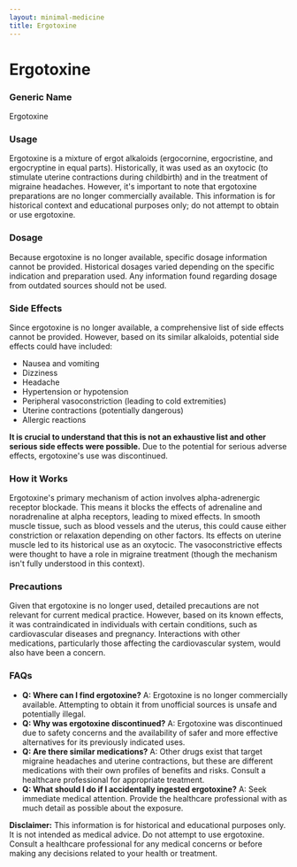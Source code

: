```yaml
---
layout: minimal-medicine
title: Ergotoxine
---
```


# Ergotoxine
### Generic Name
Ergotoxine

### Usage
Ergotoxine is a mixture of ergot alkaloids (ergocornine, ergocristine, and ergocryptine in equal parts).  Historically, it was used as an oxytocic (to stimulate uterine contractions during childbirth) and in the treatment of migraine headaches. However, it's important to note that ergotoxine preparations are no longer commercially available.  This information is for historical context and educational purposes only; do not attempt to obtain or use ergotoxine.

### Dosage
Because ergotoxine is no longer available, specific dosage information cannot be provided.  Historical dosages varied depending on the specific indication and preparation used.  Any information found regarding dosage from outdated sources should not be used.

### Side Effects
Since ergotoxine is no longer available, a comprehensive list of side effects cannot be provided.  However, based on its similar alkaloids, potential side effects could have included:

* Nausea and vomiting
* Dizziness
* Headache
* Hypertension or hypotension
* Peripheral vasoconstriction (leading to cold extremities)
* Uterine contractions (potentially dangerous)
* Allergic reactions

**It is crucial to understand that this is not an exhaustive list and other serious side effects were possible.**  Due to the potential for serious adverse effects, ergotoxine's use was discontinued.

### How it Works
Ergotoxine's primary mechanism of action involves alpha-adrenergic receptor blockade. This means it blocks the effects of adrenaline and noradrenaline at alpha receptors, leading to mixed effects.  In smooth muscle tissue, such as blood vessels and the uterus, this could cause either constriction or relaxation depending on other factors.  Its effects on uterine muscle led to its historical use as an oxytocic.  The vasoconstrictive effects were thought to have a role in migraine treatment (though the mechanism isn't fully understood in this context).

### Precautions
Given that ergotoxine is no longer used, detailed precautions are not relevant for current medical practice.  However, based on its known effects, it was contraindicated in individuals with certain conditions, such as cardiovascular diseases and pregnancy.  Interactions with other medications, particularly those affecting the cardiovascular system, would also have been a concern.

### FAQs

* **Q: Where can I find ergotoxine?**  A: Ergotoxine is no longer commercially available.  Attempting to obtain it from unofficial sources is unsafe and potentially illegal.
* **Q: Why was ergotoxine discontinued?** A: Ergotoxine was discontinued due to safety concerns and the availability of safer and more effective alternatives for its previously indicated uses.
* **Q: Are there similar medications?** A:  Other drugs exist that target migraine headaches and uterine contractions, but these are different medications with their own profiles of benefits and risks. Consult a healthcare professional for appropriate treatment.
* **Q: What should I do if I accidentally ingested ergotoxine?** A: Seek immediate medical attention.  Provide the healthcare professional with as much detail as possible about the exposure.


**Disclaimer:** This information is for historical and educational purposes only. It is not intended as medical advice. Do not attempt to use ergotoxine. Consult a healthcare professional for any medical concerns or before making any decisions related to your health or treatment.
